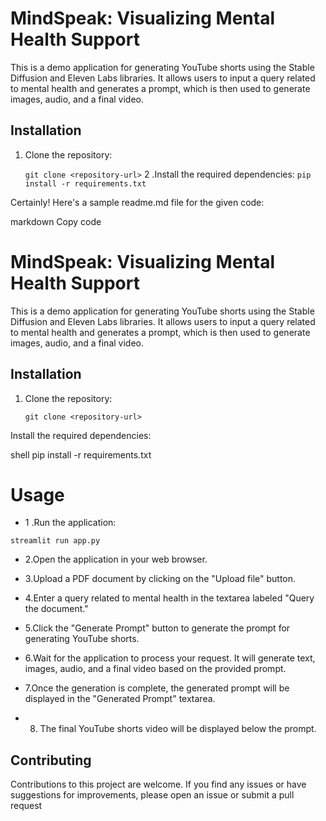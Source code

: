 # MindSpeak: Visualizing Mental Health Support

This is a demo application for generating YouTube shorts using the Stable Diffusion and Eleven Labs libraries. It allows users to input a query related to mental health and generates a prompt, which is then used to generate images, audio, and a final video.

## Installation

1. Clone the repository:

   ```git clone <repository-url>```
 2 .Install the required dependencies:
  ```pip install -r requirements.txt```
  
Certainly! Here's a sample readme.md file for the given code:

markdown
Copy code
# MindSpeak: Visualizing Mental Health Support

This is a demo application for generating YouTube shorts using the Stable Diffusion and Eleven Labs libraries. It allows users to input a query related to mental health and generates a prompt, which is then used to generate images, audio, and a final video.

## Installation

1. Clone the repository:

   ```shell
   git clone <repository-url>
Install the required dependencies:

shell
pip install -r requirements.txt
# Usage
- 1 .Run the application:

```streamlit run app.py```
- 2.Open the application in your web browser.

- 3.Upload a PDF document by clicking on the "Upload file" button.

- 4.Enter a query related to mental health in the textarea labeled "Query the document."

- 5.Click the "Generate Prompt" button to generate the prompt for generating YouTube shorts.

- 6.Wait for the application to process your request. It will generate text, images, audio, and a final video based on the provided prompt.

- 7.Once the generation is complete, the generated prompt will be displayed in the "Generated Prompt" textarea.

- 8. The final YouTube shorts video will be displayed below the prompt.
## Contributing
Contributions to this project are  welcome. If you find any issues or have suggestions for improvements, please open an issue or submit a pull request
